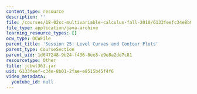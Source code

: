 ```yaml
---
content_type: resource
description: ''
file: /courses/18-02sc-multivariable-calculus-fall-2010/6133feefc34e8b012faee8515b45f4f6_jcbwt363.jar
file_type: application/java-archive
learning_resource_types: []
ocw_type: OCWFile
parent_title: 'Session 25: Level Curves and Contour Plots'
parent_type: CourseSection
parent_uid: 1d647248-9b24-f436-8ee8-e9e8a2dd7c81
resourcetype: Other
title: jcbwt363.jar
uid: 6133feef-c34e-8b01-2fae-e8515b45f4f6
video_metadata:
  youtube_id: null
---
```

